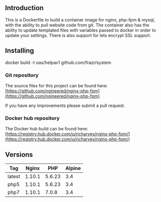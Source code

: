 ## Introduction
This is a Dockerfile to build a container image for nginx, php-fpm & mysql, with the ability to pull website code from git. The container also has the ability to update templated files with variables passed to docker in order to update your settings. There is also support for lets encrypt SSL support.

## Installing
docker build -t oas/helpav1 github.com/frazr/system

### Git repository
The source files for this project can be found here: [https://github.com/ngineered/nginx-php-fpm](https://github.com/ngineered/nginx-php-fpm)

If you have any improvements please submit a pull request.
### Docker hub repository
The Docker hub build can be found here: [https://registry.hub.docker.com/u/richarvey/nginx-php-fpm/](https://registry.hub.docker.com/u/richarvey/nginx-php-fpm/)
## Versions
| Tag | Nginx | PHP | Alpine |
|-----|-------|-----|--------|
| latest | 1.10.1 | 5.6.23 | 3.4 |
| php5 | 1.10.1 | 5.6.23 | 3.4 |
| php7 | 1.10.1 | 7.0.8 | 3.4 |
